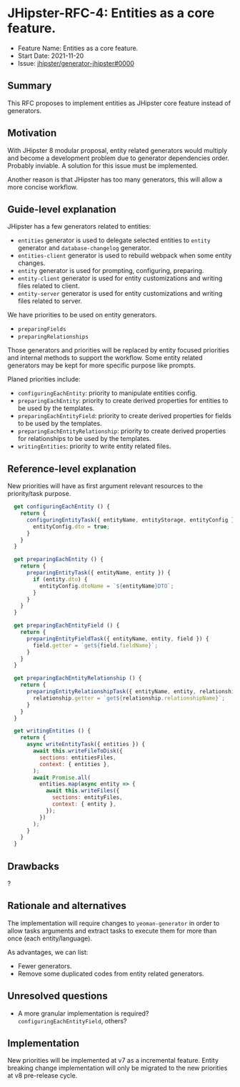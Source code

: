 # JHipster-RFC-4: Entities as a core feature.

<!-- This is a RFC template based on the Rust RFC process but simplified: https://github.com/rust-lang/rfcs/ -->

- Feature Name: Entities as a core feature.
- Start Date: 2021-11-20
- Issue: [jhipster/generator-jhipster#0000](https://github.com/jhipster/generator-jhipster/0000)

## Summary

[summary]: #summary

This RFC proposes to implement entities as JHipster core feature instead of generators.

## Motivation

[motivation]: #motivation

With JHipster 8 modular proposal, entity related generators would multiply and become a development problem due to generator dependencies order. Probably inviable. A solution for this issue must be implemented.

Another reason is that JHipster has too many generators, this will allow a more concise workflow.

## Guide-level explanation

[guide-level-explanation]: #guide-level-explanation

JHipster has a few generators related to entities:

- `entities` generator is used to delegate selected entities to `entity` generator and `database-changelog` generator.
- `entities-client` generator is used to rebuild webpack when some entity changes.
- `entity` generator is used for prompting, configuring, preparing.
- `entity-client` generator is used for entity customizations and writing files related to client.
- `entity-server` generator is used for entity customizations and writing files related to server.

We have priorities to be used on entity generators.

- `preparingFields`
- `preparingRelationships`

Those generators and priorities will be replaced by entity focused priorities and internal methods to support the workflow. Some entity related generators may be kept for more specific purpose like prompts.

Planed priorities include:

- `configuringEachEntity`: priority to manipulate entities config.
- `preparingEachEntity`: priority to create derived properties for entities to be used by the templates.
- `preparingEachEntityField`: priority to create derived properties for fields to be used by the templates.
- `preparingEachEntityRelationship`: priority to create derived properties for relationships to be used by the templates.
- `writingEntities`: priority to write entity related files.

## Reference-level explanation

[reference-level-explanation]: #reference-level-explanation

New priorities will have as first argument relevant resources to the priority/task purpose.

```js
  get configuringEachEntity () {
    return {
      configuringEntityTask({ entityName, entityStorage, entityConfig }) {
        entityConfig.dto = true;
      }
    }
  }

  get preparingEachEntity () {
    return {
      preparingEntityTask({ entityName, entity }) {
        if (entity.dto) {
          entityConfig.dtoName = `${entityName}DTO`;
        }
      }
    }
  }

  get preparingEachEntityField () {
    return {
      preparingEntityFieldTask({ entityName, entity, field }) {
        field.getter = `get${field.fieldName}`;
      }
    }
  }

  get preparingEachEntityRelationship () {
    return {
      preparingEntityRelationshipTask({ entityName, entity, relationship }) {
        relationship.getter = `get${relationship.relationshipName}`;
      }
    }
  }

  get writingEntities () {
    return {
      async writeEntityTask({ entities }) {
        await this.writeFileToDisk({
          sections: entitiesFiles,
          context: { entities },
        );
        await Promise.all(
          entities.map(async entity => {
            await this.writeFiles({
              sections: entityFiles,
              context: { entity },
            });
          })
        );
      }
    }
  }
```

## Drawbacks

[drawbacks]: #drawbacks

?

## Rationale and alternatives

[rationale-and-alternatives]: #rationale-and-alternatives

The implementation will require changes to `yeoman-generator` in order to allow tasks arguments and extract tasks to execute them for more than once (each entity/language).

As advantages, we can list:

- Fewer generators.
- Remove some duplicated codes from entity related generators.

## Unresolved questions

[unresolved-questions]: #unresolved-questions

- A more granular implementation is required? `configuringEachEntityField`, others?

## Implementation

New priorities will be implemented at v7 as a incremental feature. Entity breaking change implementation will only be migrated to the new priorities at v8 pre-release cycle.
